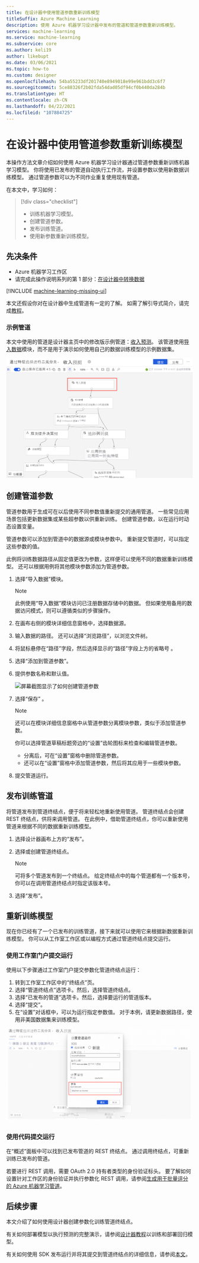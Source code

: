 ```yaml
---
title: 在设计器中使用管道参数重新训练模型
titleSuffix: Azure Machine Learning
description: 使用 Azure 机器学习设计器中发布的管道和管道参数重新训练模型。
services: machine-learning
ms.service: machine-learning
ms.subservice: core
ms.author: keli19
author: likebupt
ms.date: 03/06/2021
ms.topic: how-to
ms.custom: designer
ms.openlocfilehash: 54ba55233df201740e8949018e99e961bdd3c6f7
ms.sourcegitcommit: 5ce88326f2b02fda54dad05df94cf0b440da284b
ms.translationtype: HT
ms.contentlocale: zh-CN
ms.lasthandoff: 04/22/2021
ms.locfileid: "107884725"
---
```

# <a name="use-pipeline-parameters-to-retrain-models-in-the-designer"></a>在设计器中使用管道参数重新训练模型


本操作方法文章介绍如何使用 Azure 机器学习设计器通过管道参数重新训练机器学习模型。 你将使用已发布的管道自动执行工作流，并设置参数以使用新数据训练模型。 通过管道参数可以为不同作业重复使用现有管道。  

在本文中，学习如何：

> [!div class="checklist"]
> * 训练机器学习模型。
> * 创建管道参数。
> * 发布训练管道。
> * 使用新参数重新训练模型。

## <a name="prerequisites"></a>先决条件

* Azure 机器学习工作区
* 请完成此操作说明系列的第 1 部分：[在设计器中转换数据](how-to-designer-transform-data.md)

[!INCLUDE [machine-learning-missing-ui](../../includes/machine-learning-missing-ui.md)]

本文还假设你对在设计器中生成管道有一定的了解。 如需了解引导式简介，请完成[教程](tutorial-designer-automobile-price-train-score.md)。 

### <a name="sample-pipeline"></a>示例管道

本文中使用的管道是设计器主页中的修改版示例管道：[收入预测](samples-designer.md#classification)。 该管道使用[导入数据](algorithm-module-reference/import-data.md)模块，而不是用于演示如何使用自己的数据训练模型的示例数据集。

![屏幕截图显示了修改后的示例管道，并使用方框突出显示“导入数据”模块](./media/how-to-retrain-designer/modified-sample-pipeline.png)

## <a name="create-a-pipeline-parameter"></a>创建管道参数

管道参数用于生成可在以后使用不同参数值重新提交的通用管道。 一些常见应用场景包括更新数据集或某些超参数以供重新训练。 创建管道参数，以在运行时动态设置变量。 

管道参数可以添加到管道中的数据源或模块参数中。 重新提交管道时，可以指定这些参数的值。

此例将训练数据路径从固定值更改为参数，这样便可以使用不同的数据重新训练模型。 还可以根据用例将其他模块参数添加为管道参数。

1. 选择“导入数据”模块。

    > [!NOTE]
    > 此例使用“导入数据”模块访问已注册数据存储中的数据。 但如果使用备用的数据访问模式，则可以遵循类似的步骤操作。

1. 在画布右侧的模块详细信息窗格中，选择数据源。

1. 输入数据的路径。 还可以选择“浏览路径”，以浏览文件树。 

1. 将鼠标悬停在“路径”字段，然后选择显示的“路径”字段上方的省略号 。

1. 选择“添加到管道参数”。

1. 提供参数名称和默认值。

   ![屏幕截图显示了如何创建管道参数](media/how-to-retrain-designer/add-pipeline-parameter.png)

1. 选择“保存” 。

   > [!NOTE]
   > 还可以在模块详细信息窗格中从管道参数分离模块参数，类似于添加管道参数。
   >
   > 你可以选择管道草稿标题旁边的“设置”齿轮图标来检查和编辑管道参数。 
   >    - 分离后，可在“设置”窗格中删除管道参数。
   >    - 还可以在“设置”窗格中添加管道参数，然后将其应用于一些模块参数。

1. 提交管道运行。

## <a name="publish-a-training-pipeline"></a>发布训练管道

将管道发布到管道终结点，便于将来轻松地重新使用管道。 管道终结点会创建 REST 终结点，供将来调用管道。 在此例中，借助管道终结点，你可以重新使用管道来根据不同的数据重新训练模型。

1. 选择设计器画布上方的“发布”。
1. 选择或创建管道终结点。

   > [!NOTE]
   > 可将多个管道发布到一个终结点。 给定终结点中的每个管道都有一个版本号，你可以在调用管道终结点时指定该版本号。

1. 选择“发布”。

## <a name="retrain-your-model"></a>重新训练模型

现在你已经有了一个已发布的训练管道，接下来就可以使用它来根据新数据重新训练模型。 你可以从工作室工作区或以编程方式通过管道终结点提交运行。

### <a name="submit-runs-by-using-the-studio-portal"></a>使用工作室门户提交运行

使用以下步骤通过工作室门户提交参数化管道终结点运行：

1. 转到工作室工作区中的“终结点”页。
1. 选择“管道终结点”选项卡。然后，选择管道终结点。
1. 选择“已发布的管道”选项卡。然后，选择要运行的管道版本。
1. 选择“提交”。
1. 在“设置”对话框中，可以为运行指定参数值。 对于本例，请更新数据路径，使用非美国数据集来训练模型。

![屏幕截图显示了如何在设计器中设置参数化管道运行](./media/how-to-retrain-designer/published-pipeline-run.png)

### <a name="submit-runs-by-using-code"></a>使用代码提交运行

在“概述”面板中可以找到已发布管道的 REST 终结点。 通过调用终结点，可重新训练已发布的管道。

若要进行 REST 调用，需要 OAuth 2.0 持有者类型的身份验证标头。 要了解如何设置针对工作区的身份验证并执行参数化 REST 调用，请参阅[生成用于批量评分的 Azure 机器学习管道](tutorial-pipeline-batch-scoring-classification.md#publish-and-run-from-a-rest-endpoint)。

## <a name="next-steps"></a>后续步骤

本文介绍了如何使用设计器创建参数化训练管道终结点。

有关如何部署模型以执行预测的完整演示，请参阅[设计器教程](tutorial-designer-automobile-price-train-score.md)以训练和部署回归模型。

有关如何使用 SDK 发布运行并将其提交到管道终结点的详细信息，请参阅[本文](how-to-deploy-pipelines.md)。
